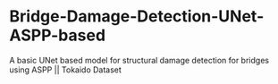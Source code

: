# Bridge-Damage-Detection-UNet-ASPP-based
A basic UNet based model for structural damage detection for bridges using ASPP || Tokaido Dataset
